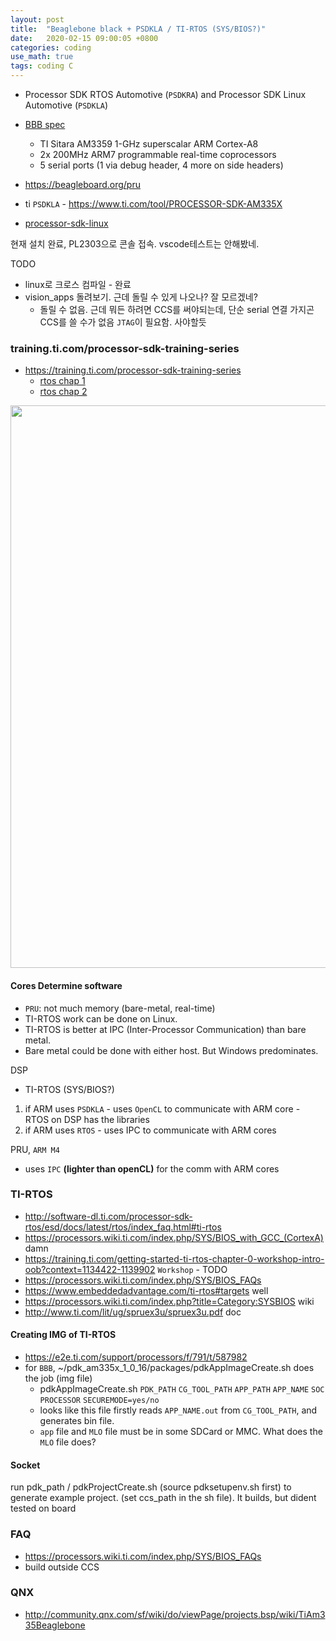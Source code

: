 ```yaml
---
layout: post
title:  "Beaglebone black + PSDKLA / TI-RTOS (SYS/BIOS?)"
date:   2020-02-15 09:00:05 +0800
categories: coding
use_math: true
tags: coding C
---
```


* Processor SDK RTOS Automotive (`PSDKRA`) and Processor SDK Linux Automotive (`PSDKLA`)

* <a href="https://archlinuxarm.org/platforms/armv7/ti/beaglebone-black" target="_blank">BBB spec</a>
  * TI Sitara AM3359 1-GHz superscalar ARM Cortex-A8
  * 2x 200MHz ARM7 programmable real-time coprocessors
  * 5 serial ports (1 via debug header, 4 more on side headers)



* https://beagleboard.org/pru

* ti `PSDKLA` - <a href="https://www.ti.com/tool/PROCESSOR-SDK-AM335X" target="_blank">https://www.ti.com/tool/PROCESSOR-SDK-AM335X</a>
* <a href="http://software-dl.ti.com/processor-sdk-linux/esd/docs/06_01_00_08/linux/Overview_Getting_Started_Guide.html#linux-sd-card-creation-guide" target="_blank">processor-sdk-linux</a>

현재 설치 완료, PL2303으로 콘솔 접속. vscode테스트는 안해봤네.

TODO
* linux로 크로스 컴파일 - 완료
* vision_apps 돌려보기. 근데 돌릴 수 있게 나오나? 잘 모르겠네?
  * 돌릴 수 없음. 근데 뭐든 하려면 CCS를 써야되는데, 단순 serial 연결 가지곤 CCS를 쓸 수가 없음 `JTAG`이 필요함. 사야할듯




### training.ti.com/processor-sdk-training-series
* <a href="https://training.ti.com/processor-sdk-training-series" target="_blank">https://training.ti.com/processor-sdk-training-series</a>
  * <a href="https://training.ti.com/sites/default/files/docs/Processor_SDK_RTOS_P1_Slides.pdf" target="_blank">rtos chap 1</a>
  * <a href="https://training.ti.com/sites/default/files/docs/Processor_SDK_RTOS_P2_Slides_0.pdf" target="_blank">rtos chap 2</a>



<img src="{{site.url}}/images/coding/ti-cores.png" width="900">

#### Cores Determine software
- `PRU`: not much memory (bare-metal, real-time)
- TI-RTOS work can be done on Linux.
-  TI-RTOS is better at IPC (Inter-Processor Communication) than bare metal.
- Bare metal could be done with either host. But Windows predominates.

DSP
- TI-RTOS (SYS/BIOS?)
1. if ARM uses `PSDKLA` - uses `OpenCL` to communicate with ARM core - RTOS on DSP has the libraries
2. if ARM uses `RTOS` - uses IPC to communicate with ARM cores

PRU, `ARM M4`
- uses `IPC` __(lighter than openCL)__ for the comm with ARM cores


### TI-RTOS
* <a href="http://software-dl.ti.com/processor-sdk-rtos/esd/docs/latest/rtos/index_faq.html#ti-rtos" target="_blank">http://software-dl.ti.com/processor-sdk-rtos/esd/docs/latest/rtos/index_faq.html#ti-rtos</a>
* https://processors.wiki.ti.com/index.php/SYS/BIOS_with_GCC_(CortexA) damn
* https://training.ti.com/getting-started-ti-rtos-chapter-0-workshop-intro-oob?context=1134422-1139902 `Workshop` - TODO
* https://processors.wiki.ti.com/index.php/SYS/BIOS_FAQs
* https://www.embeddedadvantage.com/ti-rtos#targets well
* https://processors.wiki.ti.com/index.php?title=Category:SYSBIOS wiki
* http://www.ti.com/lit/ug/spruex3u/spruex3u.pdf doc


#### Creating IMG of TI-RTOS
- https://e2e.ti.com/support/processors/f/791/t/587982
- for `BBB`, ~/pdk_am335x_1_0_16/packages/pdkAppImageCreate.sh does the job (img file)
    - pdkAppImageCreate.sh `PDK_PATH` `CG_TOOL_PATH` `APP_PATH` `APP_NAME` `SOC` `PROCESSOR` `SECUREMODE=yes/no`
    - looks like this file firstly reads `APP_NAME.out` from  `CG_TOOL_PATH`, and generates bin file.
    - `app` file and `MLO` file must be in some SDCard or MMC. What does the `MLO` file does?

#### Socket
run pdk_path / pdkProjectCreate.sh (source pdksetupenv.sh first) to generate example project. (set ccs_path in the sh file). It builds, but dident tested on board

### FAQ
- https://processors.wiki.ti.com/index.php/SYS/BIOS_FAQs
- build outside CCS



### QNX
- http://community.qnx.com/sf/wiki/do/viewPage/projects.bsp/wiki/TiAm335Beaglebone